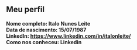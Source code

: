 Meu perfil
-------

**Nome completo: Italo Nunes Leite**   
**Data de nascimento: 15/07/1987**   
**LinkedIn: https://www.linkedin.com/in/italonleite/**    
**Como nos conheceu: Linkedin**   